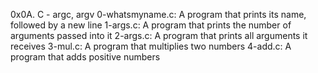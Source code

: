 0x0A. C - argc, argv
0-whatsmyname.c: A program that prints its name, followed by a new line
1-args.c: A program that prints the number of arguments passed into it
2-args.c: A program that prints all arguments it receives
3-mul.c: A program that multiplies two numbers
4-add.c: A program that adds positive numbers
